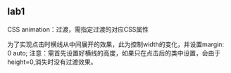 ## lab1

CSS animation：过渡，需指定过渡的对应CSS属性

为了实现点击时横线从中间展开的效果，此为控制width的变化，并设置margin: 0 auto;
注意：需首先设置好横线的高度，如果只在点击后的类中设置，会由于height=0,消失时没有过渡效果。
